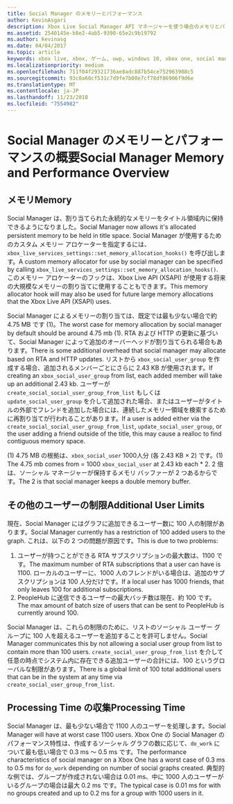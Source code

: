 ```yaml
---
title: Social Manager のメモリーとパフォーマンス
author: KevinAsgari
description: Xbox Live Social Manager API マネージャーを使う場合のメモリとパフォーマンスに関する考慮事項について説明します。
ms.assetid: 2540145e-b8e2-4ab5-9390-65e2c9b19792
ms.author: kevinasg
ms.date: 04/04/2017
ms.topic: article
keywords: xbox live, xbox, ゲーム, uwp, windows 10, xbox one, social manager, people
ms.localizationpriority: medium
ms.openlocfilehash: 711f04f29321736ae8adc887b54ce752963908c5
ms.sourcegitcommit: 93c0a60cf531c7d9fe7b00e7cf78df86906f9d6e
ms.translationtype: MT
ms.contentlocale: ja-JP
ms.lasthandoff: 11/23/2018
ms.locfileid: "7554982"
---
```

# <a name="social-manager-memory-and-performance-overview"></a><span data-ttu-id="5b519-104">Social Manager のメモリーとパフォーマンスの概要</span><span class="sxs-lookup"><span data-stu-id="5b519-104">Social Manager Memory and Performance Overview</span></span>

## <a name="memory"></a><span data-ttu-id="5b519-105">メモリ</span><span class="sxs-lookup"><span data-stu-id="5b519-105">Memory</span></span>
<span data-ttu-id="5b519-106">Social Manager は、割り当てられた永続的なメモリーをタイトル領域内に保持できるようになりました。</span><span class="sxs-lookup"><span data-stu-id="5b519-106">Social Manager now allows it's allocated persistent memory to be held in title space.</span></span> <span data-ttu-id="5b519-107">Social Manager が使用するためのカスタム メモリー アロケーターを指定するには、`xbox_live_services_settings::set_memory_allocation_hooks()` を呼び出します。</span><span class="sxs-lookup"><span data-stu-id="5b519-107">A custom memory allocator for use by social manager can be specified by calling `xbox_live_services_settings::set_memory_allocation_hooks()`.</span></span> <span data-ttu-id="5b519-108">このメモリー アロケーターのフックは、Xbox Live API (XSAPI) が使用する将来の大規模なメモリーの割り当てに使用することもできます。</span><span class="sxs-lookup"><span data-stu-id="5b519-108">This memory allocator hook will may also be used for future large memory allocations that the Xbox Live API (XSAPI) uses.</span></span>

<span data-ttu-id="5b519-109">Social Manager によるメモリーの割り当ては、既定では最も少ない場合で約 4.75 MB です (1)。</span><span class="sxs-lookup"><span data-stu-id="5b519-109">The worst case for memory allocation by social manager by default should be around 4.75 mb (1).</span></span> <span data-ttu-id="5b519-110">RTA および HTTP の更新に基づいて、Social Manager によって追加のオーバーヘッドが割り当てられる場合もあります。</span><span class="sxs-lookup"><span data-stu-id="5b519-110">There is some additional overhead that social manager may allocate based on RTA and HTTP updates.</span></span> <span data-ttu-id="5b519-111">リストから `xbox_social_user_group` を作成する場合、追加されるメンバーごとにさらに 2.43 KB が使用されます。</span><span class="sxs-lookup"><span data-stu-id="5b519-111">If creating an `xbox_social_user_group` from list, each added member will take up an additional 2.43 kb.</span></span> <span data-ttu-id="5b519-112">ユーザーが `create_social_social_user_group_from_list` もしくは `update_social_user_group` を介して追加された場合、またはユーザーがタイトルの外部でフレンドを追加した場合には、連続したメモリー領域を検索するために再割り当てが行われることがあります。</span><span class="sxs-lookup"><span data-stu-id="5b519-112">If a user is added either via the `create_social_social_user_group_from_list`, `update_social_user_group`, or the user adding a friend outside of the title, this may cause a realloc to find contiguous memory space.</span></span>

<span data-ttu-id="5b519-113">(1) 4.75 MB の根拠は、`xbox_social_user` 1000人分 (各 2.43 KB × 2) です。</span><span class="sxs-lookup"><span data-stu-id="5b519-113">(1) The 4.75 mb comes from = 1000 `xbox_social_user` at 2.43 kb each \* 2.</span></span> <span data-ttu-id="5b519-114">2 倍は、ソーシャル マネージャーが保持するメモリ バッファーが 2 つあるからです。</span><span class="sxs-lookup"><span data-stu-id="5b519-114">The 2 is that social manager keeps a double memory buffer.</span></span>

## <a name="additional-user-limits"></a><span data-ttu-id="5b519-115">その他のユーザーの制限</span><span class="sxs-lookup"><span data-stu-id="5b519-115">Additional User Limits</span></span>
<span data-ttu-id="5b519-116">現在、Social Manager にはグラフに追加できるユーザー数に 100 人の制限があります。</span><span class="sxs-lookup"><span data-stu-id="5b519-116">Social Manager currently has a restriction of 100 added users to the graph.</span></span> <span data-ttu-id="5b519-117">これは、以下の 2 つの問題が原因です。</span><span class="sxs-lookup"><span data-stu-id="5b519-117">This is due to two problems:</span></span>

1. <span data-ttu-id="5b519-118">ユーザーが持つことができる RTA サブスクリプションの最大数は、1100 です。</span><span class="sxs-lookup"><span data-stu-id="5b519-118">The maximum number of RTA subscriptions that a user can have is 1100.</span></span> <span data-ttu-id="5b519-119">ローカルのユーザーに、1000 人のフレンドがいる場合は、追加のサブスクリプションは 100 人分だけです。</span><span class="sxs-lookup"><span data-stu-id="5b519-119">If a local user has 1000 friends, that only leaves 100 for additional subscriptions.</span></span>
2. <span data-ttu-id="5b519-120">PeopleHub に送信できるユーザーの最大バッチ数は現在、約 100 です。</span><span class="sxs-lookup"><span data-stu-id="5b519-120">The max amount of batch size of users that can be sent to PeopleHub is currently around 100.</span></span>

<span data-ttu-id="5b519-121">Social Manager は、これらの制限のために、リストのソーシャル ユーザー グループに 100 人を超えるユーザーを追加することを許可しません。</span><span class="sxs-lookup"><span data-stu-id="5b519-121">Social Manager communicates this by not allowing a social user group from list to contain more than 100 users.</span></span> <span data-ttu-id="5b519-122">`create_social_user_group_from_list` を介して任意の時点でシステム内に存在できる追加ユーザーの合計には、100 というグローバルな制限があります。</span><span class="sxs-lookup"><span data-stu-id="5b519-122">There is a global limit of 100 total additional users that can be in the system at any time via `create_social_user_group_from_list`.</span></span>

## <a name="processing-time"></a><span data-ttu-id="5b519-123">Processing Time の収集</span><span class="sxs-lookup"><span data-stu-id="5b519-123">Processing Time</span></span>
<span data-ttu-id="5b519-124">Social Manager は、最も少ない場合で 1100 人のユーザーを処理します。</span><span class="sxs-lookup"><span data-stu-id="5b519-124">Social Manager will have at worst case 1100 users.</span></span> <span data-ttu-id="5b519-125">Xbox One の Social Manager のパフォーマンス特性は、作成するソーシャル グラフの数に応じて、`do_work` について最も低い場合で 0.3 ms ～ 0.5 ms です。</span><span class="sxs-lookup"><span data-stu-id="5b519-125">The performance characteristics of social manager on a Xbox One has a worst case of 0.3 ms to 0.5 ms for `do_work` depending on number of social graphs created.</span></span> <span data-ttu-id="5b519-126">典型的な例では、グループが作成されない場合は 0.01 ms、中に 1000 人のユーザーがいるグループの場合は最大 0.2 ms です。</span><span class="sxs-lookup"><span data-stu-id="5b519-126">The typical case is 0.01 ms for with no groups created and up to 0.2  ms for a group with 1000 users in it.</span></span>
